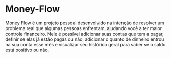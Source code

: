 # Money-Flow
Money Flow é um projeto pessoal desenvolvido na intenção de resolver um problema real que algumas pessoas enfrentam, ajudando você a ter maior controle financeiro.
Nele é possível adicionar suas contas que tem a pagar, definir se elas já estão pagas ou não, adicionar o quanto de dinheiro entrou na sua conta esse mês e visualizar seu histórico geral para saber se o saldo está positivo ou não.


